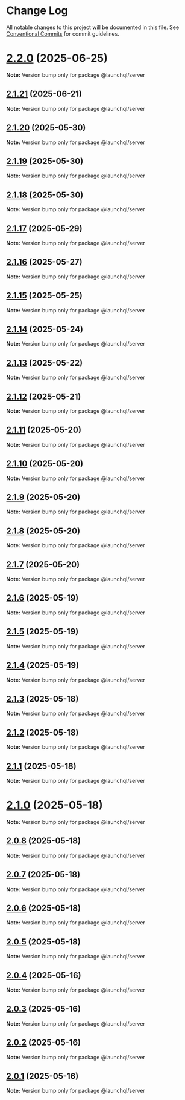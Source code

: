 # Change Log

All notable changes to this project will be documented in this file.
See [Conventional Commits](https://conventionalcommits.org) for commit guidelines.

# [2.2.0](https://github.com/launchql/launchql/compare/@launchql/server@2.1.21...@launchql/server@2.2.0) (2025-06-25)

**Note:** Version bump only for package @launchql/server





## [2.1.21](https://github.com/launchql/launchql/compare/@launchql/server@2.1.20...@launchql/server@2.1.21) (2025-06-21)

**Note:** Version bump only for package @launchql/server





## [2.1.20](https://github.com/launchql/launchql/compare/@launchql/server@2.1.19...@launchql/server@2.1.20) (2025-05-30)

**Note:** Version bump only for package @launchql/server





## [2.1.19](https://github.com/launchql/launchql/compare/@launchql/server@2.1.18...@launchql/server@2.1.19) (2025-05-30)

**Note:** Version bump only for package @launchql/server





## [2.1.18](https://github.com/launchql/launchql/compare/@launchql/server@2.1.17...@launchql/server@2.1.18) (2025-05-30)

**Note:** Version bump only for package @launchql/server





## [2.1.17](https://github.com/launchql/launchql/compare/@launchql/server@2.1.16...@launchql/server@2.1.17) (2025-05-29)

**Note:** Version bump only for package @launchql/server





## [2.1.16](https://github.com/launchql/launchql/compare/@launchql/server@2.1.15...@launchql/server@2.1.16) (2025-05-27)

**Note:** Version bump only for package @launchql/server





## [2.1.15](https://github.com/launchql/launchql/compare/@launchql/server@2.1.14...@launchql/server@2.1.15) (2025-05-25)

**Note:** Version bump only for package @launchql/server





## [2.1.14](https://github.com/launchql/launchql/compare/@launchql/server@2.1.13...@launchql/server@2.1.14) (2025-05-24)

**Note:** Version bump only for package @launchql/server





## [2.1.13](https://github.com/launchql/launchql/compare/@launchql/server@2.1.12...@launchql/server@2.1.13) (2025-05-22)

**Note:** Version bump only for package @launchql/server





## [2.1.12](https://github.com/launchql/launchql/compare/@launchql/server@2.1.11...@launchql/server@2.1.12) (2025-05-21)

**Note:** Version bump only for package @launchql/server





## [2.1.11](https://github.com/launchql/launchql/compare/@launchql/server@2.1.10...@launchql/server@2.1.11) (2025-05-20)

**Note:** Version bump only for package @launchql/server





## [2.1.10](https://github.com/launchql/launchql/compare/@launchql/server@2.1.9...@launchql/server@2.1.10) (2025-05-20)

**Note:** Version bump only for package @launchql/server





## [2.1.9](https://github.com/launchql/launchql/compare/@launchql/server@2.1.8...@launchql/server@2.1.9) (2025-05-20)

**Note:** Version bump only for package @launchql/server





## [2.1.8](https://github.com/launchql/launchql/compare/@launchql/server@2.1.7...@launchql/server@2.1.8) (2025-05-20)

**Note:** Version bump only for package @launchql/server





## [2.1.7](https://github.com/launchql/launchql/compare/@launchql/server@2.1.6...@launchql/server@2.1.7) (2025-05-20)

**Note:** Version bump only for package @launchql/server





## [2.1.6](https://github.com/launchql/launchql/compare/@launchql/server@2.1.5...@launchql/server@2.1.6) (2025-05-19)

**Note:** Version bump only for package @launchql/server





## [2.1.5](https://github.com/launchql/launchql/compare/@launchql/server@2.1.4...@launchql/server@2.1.5) (2025-05-19)

**Note:** Version bump only for package @launchql/server





## [2.1.4](https://github.com/launchql/launchql/compare/@launchql/server@2.1.3...@launchql/server@2.1.4) (2025-05-19)

**Note:** Version bump only for package @launchql/server





## [2.1.3](https://github.com/launchql/launchql/compare/@launchql/server@2.1.2...@launchql/server@2.1.3) (2025-05-18)

**Note:** Version bump only for package @launchql/server





## [2.1.2](https://github.com/launchql/launchql/compare/@launchql/server@2.1.1...@launchql/server@2.1.2) (2025-05-18)

**Note:** Version bump only for package @launchql/server





## [2.1.1](https://github.com/launchql/launchql/compare/@launchql/server@2.1.0...@launchql/server@2.1.1) (2025-05-18)

**Note:** Version bump only for package @launchql/server





# [2.1.0](https://github.com/launchql/launchql/compare/@launchql/server@2.0.8...@launchql/server@2.1.0) (2025-05-18)

**Note:** Version bump only for package @launchql/server





## [2.0.8](https://github.com/launchql/launchql/compare/@launchql/server@2.0.7...@launchql/server@2.0.8) (2025-05-18)

**Note:** Version bump only for package @launchql/server





## [2.0.7](https://github.com/launchql/launchql/compare/@launchql/server@2.0.6...@launchql/server@2.0.7) (2025-05-18)

**Note:** Version bump only for package @launchql/server





## [2.0.6](https://github.com/launchql/launchql/compare/@launchql/server@2.0.5...@launchql/server@2.0.6) (2025-05-18)

**Note:** Version bump only for package @launchql/server





## [2.0.5](https://github.com/launchql/launchql/compare/@launchql/server@2.0.4...@launchql/server@2.0.5) (2025-05-18)

**Note:** Version bump only for package @launchql/server





## [2.0.4](https://github.com/launchql/launchql/compare/@launchql/server@2.0.3...@launchql/server@2.0.4) (2025-05-16)

**Note:** Version bump only for package @launchql/server





## [2.0.3](https://github.com/launchql/launchql/compare/@launchql/server@2.0.2...@launchql/server@2.0.3) (2025-05-16)

**Note:** Version bump only for package @launchql/server





## [2.0.2](https://github.com/launchql/launchql/compare/@launchql/server@2.0.1...@launchql/server@2.0.2) (2025-05-16)

**Note:** Version bump only for package @launchql/server





## [2.0.1](https://github.com/launchql/launchql/compare/@launchql/server@1.1.3...@launchql/server@2.0.1) (2025-05-16)

**Note:** Version bump only for package @launchql/server
